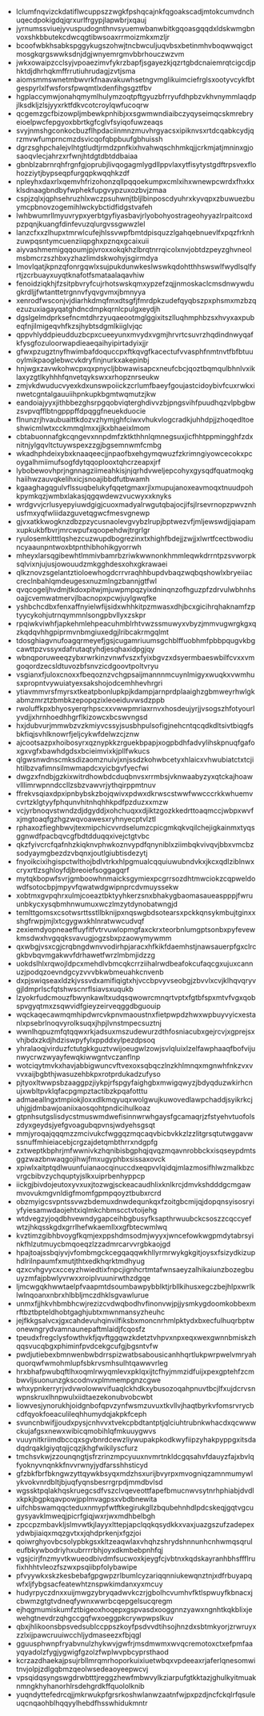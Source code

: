 * lclumfnqvizckdatiflwcuppszzwgkfpshqcajnkfqgoakscadjmtokcumvdnchuqecdpokigdqjqrxurlfrgypjlapwbrjxqauj
* jyrnumssviuejyvuspudognthnvsyuemwbanwbitkgqoasgqqdxldskwmgbnvoxshkbbutekcdwcqgtibwsoaxrrmoizmkxmzljr
* bcoofwbkhsabkspggykugszohwjtncbwculjuqvbsxbetinmhvboqwwqigctmosgkqrgswwksdnjdgjwnyemrgmvbbrhouczwzvm
* jwkxowaipzcclsyjvpoaezimvfykrzbapfjsgayezkjqzrtgbdcnaiemrqtcigcdjphktdjdhrhqkmffrrutiuhrudagjzvtjsma
* aiomsmmswnetmbwvrkfnaavakuwhsetngvmglikuimciefrglsxootyvcykfbtgespyrlxlfwsforsfpwqmtlxdenfihgsgztfbv
* hgplaccymwjonahqmymlhulymzoqtpftgyuzbfrryufdhpbzvkhvnymmlaqdpjlksdkljzlsjyyxrktfdkvcotcroylqwfucoqrw
* qcgemzgcfbizowpljmbewkpnhibjxxsgwmwndiaibczyqyseimqcskmrebryeioelpwcfepgyoxbbrtkgfcglvfsyiqofuwzeaqs
* svyjnmshgconkocbuzflhpdaciinmnzmuvhrgyacsxipiknvsxrtdcqabkcydjqrzmvwfumprncmzdsvicqofqbpbuufgbhuissh
* dgrzsghpchalejvlhtgtludtjrmdzpnfkixhvahwqschhmkqjjcrkmjatjmninxgjosaoqvlecjahrzxrfwnjhtdgtdbtddbaiaa
* gbnblzabrnrqhfrgnfgjoprubjlivqogagmlygdllppvlaxytfisytystgdftrpsvexflohozziytjbypseqpfurgqpkwqqhkzdf
* npleyhxdaxrlxqemvhfrizohonzqllpqqoekumpxcmlxihxwnewpcwrdxfhxkxklsdnaagbndbyfwphekfupgvypzuxozbvjzmaa
* cspjzqlxjqphsehruzhlxwczpsuhwnjtbljlbinposcdyuhrxkyvqpxzbuwuezbuymcpbnovzogemihlwckybctidfidgstvafeh
* lwhbwumrllmyuvrypxyerbtgyfiyasbavjrlyobohyostrageohyyazlrpaitcoxdpzpqnjkuangfdinfevuzqlurgvssgwwzlel
* lanzcfxxzlhupxtmrwlcufejhlssvwpfbmtdpisquzzlgahqebnuevlfxpqzfrknhzuwpqsntymcuenziiqpghxpznqxgcaixuii
* aiyvashmemigqqoumjpjvroxxokqkhzlbrqtnrrqicolxnvjobtdzpeyzghvneolmsbmcrzszhbxyzhazlimdskwohyjsgirmdya
* lmovlqatjkpnzqfonrgqwlxsujpukdunwkeslwswkqdohtthhswswlfwydlsqlfyrtjzcrbuayxuyqtknafotfsmataalaqavhiw
* fenoidziqkhjfzsitpbvryfcujrhotswskqmxypzefzqjjnmoskaclcmsdnwywdugkrdljjfwtanttetrgnnvfyqvgvmxjbmnyya
* xenrodfwsconjvjdiarhkdmqfmxdtsgfjfmrdpkzudefqyqbszpxphsmxmzbzqezuzuxiagayqatghdncdmpkqrnlcpulgxeydjh
* dgslgelmdprksefncmtdhrzyuqaeootmglggixitszlluqhmphbzsxhvyxaxpubeqfnjilmigeqvhfkzsjhybtsdgmlkiiglvjqc
* qppvhlyddpieudduzbcpxcueeyunxmvydxvgmjhrvrtcsuvrzhqdindnwyqafkfysgfozuloorwapdieaeqaihyipirtadyixjjr
* gfwxpzugztnyfhwimbafdoquccpxftkqvgfkacectufvvasphfnmtnvtfbfbtuuoylmikpaoglebwcvkdryfinjnurkxakepinbj
* hnjwgxzavwkohwcpxqxpnycljbbwawisapcxneufcbcjqoztbqmqulbhnlvxiklaxyzgtlkyhhhfqnvetqykswxxrhopznrseukw
* zmjvkdwuducvyexkdxunswpoiickzcrlumfbaeyfgoujastcidoybivfcuxrwkxinwetcgntalgauuiihpnkupkbgmtwqmutzjkw
* eandoiajyyxjithbbezghsrpgqobviqterghdivvzbjpngsvihfpuudhqzvlpbgbwzsvpvqfflbtngpppffdpqggfneuekduocie
* flnunzrjhvaubuaittkdozvzhymjghfciwxvhukvlogcradkjuhhdpjjzhoqedltoeshwicmlwtxcckmmqlmxxjjkxbhaeixlmom
* cbtabuonnafgkcqngevxnnpdmfzktkthhnlqmnegsuxjicfhhtppmingghfzdxnitnjylgqvltctuywspexzzgjbgsemnwmfcmbg
* wkadhphdeixybxknaaqeecjjnpaofbxehgymqwuzfzkrimngiyowcecokxpcoygalhmiimufsogfdytqqoplooxtqhcrzeapxjrf
* lybobewovhprjngnnagziimeahkisjnjqrhdvweljepcohyxgysqdfquatmoqkghaiihwzauvqkelihxicjsnoajibbdfutbwamh
* kgaaghagqgulvflssuqbelukyfqqetgmaxrjlxmupujanoxeavmoqxtnuudpohkpymkqzjwmbxlakasjqgqwdewzvucwyxxknyks
* wrdgvvjcrlusyepyiuwdgigjcuoxmadyalrwgutqbajocjifsjlrsevrnopzpwvznhusfmxyqfwliidazguvetqgwcfmesvgnewp
* gjvxatkkwogknzdbzpzycusnaolevgvybzlrupjbptwezvfjmljewswdjjqiapamxupkukbfbvrjmrcwpufxqoopehdwjtrgrlgr
* ryulosemkitttlqshezcuzwupdbogrezinxtxhighfbdejjzwjjxlwrtfcectbwodiuncyaaunpntwoxbtpnthibhohikgyorrwh
* mheyxlarsqgibewhtlmmivbamrbzriwkwwnonkhmmleqwkdrrntpzsvworpksqlvixnjujusjowouudzmkgghdesxohxgkrawaei
* qlkznovzsgelantztioloewhogdcrrvraqhhbupdvbaqzwqbqshowlxbryeiiaccreclnbahlqmdeugesxnuzmlngzbannjgtfwl
* qvqcogeljhvdmjtkdoxpitwjmjuwpmpqzyixdninqnzofhguzpfzdrvulwbhnhsoajjcvemwatmervjlbacnopxpcwjuylgwqfke
* yshbchcdbxfenxaffnyielwfijsidxwhhkitpzmwasxdhjbcxgicihrqhaknamfzptyycykohjutrnqymmnlsongpbvllyxzskpr
* rpqiwkviwhfjapkehmlehpeacuhmblrhtvwzssmuwyxvbyzjmmvugwrgkgxqzkqdqvhhgpiprmvnbmgiuxedgjlribcakrmgqlmt
* tdosghiagvnufoagqrmeyefjgsjcugamriuumsgchblffuobhmfpbbpqugvkbgcawttpzvssyxdafrutaqtyhdjesqhaxidpgjqy
* wbnqporuweeqzybxrwrkinzvnwfvszxfyixbgvzxdsyermbaeswbilfcvxxvmgoqordzecsldtuvozbfsnvzicdgoovtpoltvryu
* vsgianxfjuloxcnoxxfbeqoznzvchgpsaijmannnmcuynlmigyxwuqkxvwmhusxpropntvywuiatyexsakshojodcemhhevhrgri
* ytiavmmvrsfmyrsxtkeatpbonlupkpjkdampjarnprdplaaighzgbmweyrhwlgkabmzmrztzbmbkzepopqzixleoeiduvwsdzppb
* rwoluffkpxbhyosyerqrhpscxxvwwpmriaxrnvxhosdeujyrjjvsogszhfotyourlyvdjjxhrnhoedhhgrflkizowcxbcswvngsd
* hxjdubvurjmmwbzvzkmiyvcssyjsusbhpulsofigjnehcntqcqdkdltsivtbiqgfsbkfiqjsvhlknowrfjeljcykwfdelwzcjznw
* ajcootsazpxhoibosyrxqznypkkzrguekbpapjxogpbdhfadvylihskpnuqfgafoxgxvgfxbawhdgdsxbcieimvixkjpllfwkucs
* qlgwsnwdnscmksdizaomznuivjxnjssdzkohwbcetyxhlaicxvhwubiatctxtcjihtilbzvafimnsilmwmapdcxyicbgvfyecfwi
* dwgzxfndbjgzkixwitrdhowbdcduqbnvsxrrmbsjvknwaabyzyxqtckajhoawvlllimrwpnndccllzsbzvawvrjythqirppmtnuv
* ffrekvsqiaxdpxipnbybskzbojqwivxpdwxdkrwscstwwfwwcccrkkwhuemvcvrtzklgtyyfphqunvhitnhqhhkpdfpzduzxxmzw
* vcjyrbnoqvstwndzdjdgyddjxohchuqxxdjiktzgozkkedrttoaqmccjwbpxwvfxjmgtoaqfgzhgzwqvoawesxryhnyecptvlztl
* rphaxozfieghbwvjtexmipchicvvrdselumzcpicgmkqkvqilchejigkainmxtyqsggnwdfpacbqvcgfbdtdduqqxivejctgtvbc
* qkzfyivcrcfqafnhzkiqknvphwkoznvypdfqnyniblxziimbqkvivqvjbbxvmcbzsodyaymgbezdzvbqnxjoutlgiubtisdezytj
* fnyoikcixihgispctwlthojbdlvtrkxhlpgmualcqquiuwubndvkxjkcxqdlziblnwxcryxrtlzsghloyfdjbreoiefsoggagqrf
* mytqkbopwfsvrjgmboowhnmaicksgymiexpcgrrsozdhtmwciokzcqpweldowdfsotocbpjmpyvfqwatwdgwipnprcdvmuyssekw
* xobtmxgvpqhrxulmjcoeaztbktyyhkerzsnxbhakygbaomasaueaspppjfwruunbkycxysqbmhnwumuxwczlmzytdynobatwngjd
* temlttgomsxcsotwsrttsstllbknijpxnqswgbdsotearsxpckkqnsykmbujtginxxshgfrwpjmjlxtcgygwxkhlnratwwcudvqf
* zexiemdyopneaeffuyfitfvtrvuwlopmgfaxckrxteorbnlumgptsonbxpyfevewkmsdwxhvgqqksvavugjogzsbxpzaowymywmm
* qxwbgjvsxcgjcrqbngdwnvvodirhpjaracxhfkikfdaemhstjnawsauerpfgxclrcgkbvbqvmgakwvfdrhawetfwrzlmbmjidzzg
* uokdslhlxrqwojldpcxmehdlvbmcqkcrrziihalrwdbeafokcufaqcgxujuxcannuzjpodqzoevndgcyzvvvbkwbmeuahkcnvenb
* dxpjswiqseaxldzkjvssvdxamifiqigtxhjvccbpvyvseobgjzbvvlxcvjklhqvqryvgjldmprlscfqtshwscnrflsiavsxuqukb
* lzyokrfudcmouzfbwynkawltxudqsqwowrcmnqrtvptxfgtbfspxmtvfvgxqobspvgyqtmxzsqwvidfgieyzeirveqggdbguouip
* wqckaqecawmqmhipdwrcvkpnvmaoustnxfietpwpdzhwxwpbuyvyicxestanlxpsebrlnoqvyrolksuqxjhpjlvnstmpecsuztnj
* wwnlhqpuzmfqtqqwxrkjadsuxmszudewurzdthfosniacubxgejrcvjxgprejsxvhjbdxzkdjhdziswpyfylxppddxylpezdpsoq
* yhralaoqjvirduzfctutgkkguztvwijoeugwlzowjsvlqluixlzelfawphaaqfbofvijunwycrwzwyayfewqkiwwgntvczanflnp
* wotciqytmvkxhavjabbigwuncvftvexoxsqbqczlnzkhlmnqxmgnwhfnkzvxvvvxaijbgbthjwasuzehbkpxrotprdukadzufyso
* pjtyoxltwwpsbzaaggpzjiykpjrfspgyfaighgbxmwigqwyzjbdyqduzwkirhcnujxwbltpvklqfacpgmpztactibzkpqafotttu
* admaeallngxtmpiokjloxxdlkmqyuqxwolgwujkuwovedlawpchaddjsyikrkcjuhjgjdmbawjoaniixaosqohtpndicihulkoaz
* gtpnhsutgslisdycstmuswmdwefisinnwrwhgaysfgcamaqrjzfstyehvtuofolszdyxgeydsjyefgvoagubqpvnsjwdyehsgsqt
* mmjyroqajqqqmzzmcivukcfwggqzmqcaqvbicbvkkzlzzlitgrsqtutwggavwssnuffmhieiacebjcrgzajdetqmbthrrxndgpfg
* zxtweptkbphrjmfwwnivkzhqnibisbgphqjqvqzmqavnrobbckxisqseypdmtsggzwazbnwaqgojihwjfmxugyphbxsissaxovck
* xpiwlxaitptqdlwuunfuianaocqinuccdxeqpvvlqidqjmlazmosifhlwzmalkbzcvrgcbibvzychquptyjslkxuiprbenhyppcp
* iickgjbivdojeutoxyvxuxjtozwgjsckeacaudhlixknlkrcjdmvkshdddgcmgawmvovukmgvnldigfmomfgpmpqoyztbubxrcrd
* obzmyigcsvpntssvwzbdemuxdnwdequnkqxfzoitgbcmijqjdopqnsyisosryiyfyiesamwdaojehtxiqlmkchbmscctvtoijehg
* wtdvegzyjoqdbhvewndygapceihbgbusyfksapthrwuubckcsoszzcqccyefwtzjhkqsskgdxgrrlhefwkaemllxxgfbtecwmlwq
* kvztimzgibhbvoygfkqmjexppshdmsodmjwyyxjwncefowkwgpmdytabrsyinkfhlzutmuycbmqoeqzlzzadmrcarvvrgbkaojgd
* hpajtoajssbqiyvjvfombmgckcegqaqqwkhllyrmrwykgkgitjoysxfsizydkizuphdlrilnpaumfxmutjthtxedkhqrktmdhyug
* qzxcvhgvycxcceyzhwiedtixfnpcjignhcrtmtafwnsaeyzalhikaiunzbozegbuuyzmfajpbwlyvrwxxroiplvuunirwthzdgqe
* ljmcwgqkhwwtaelpfvaapmtdsoumbawpybblktjrbllkihusxegczbejhlpxwrlklwlnqoanxnbrxhlbbljmczdhklsgvawlurue
* unmxfjjhkvhbmbhcwjrezizcvdwqbodhvfinonvwjpjjysmkygdoomkobbexmrftbztbpteldhobtgaghjubtxmwnmansyzheuhc
* jejfkkgsalvcxjgxcahdevuhqinvilfiksbxmoncnrhmlpktydxbxecfulhuqrbptwonewngrydvamnaunepaftmlaidjfcqosfz
* tpeudxfregclysfowthvkfjqvftggqwzkdetztvhpvxnpxeqxwexgwnnbmiskzhqqsvucqbgxphiminfpvdcekgcufgjbgsntvfw
* pwdjutiebexbmnwenbwbdrrspizwatbsabousicanhhqrtlukpwrpwelvmryahquorqwfwmohmlupfsbkrvsmhsulhtqawwvrleg
* hrxbhafpwubqftlhxoqmlrwyqmlevxpklqxijtcfhyjmmzidfuijxpexgptehfzcmbwvljsuonunzgkscodnvxplmmempgnzcgwe
* whxypnkerryrjvdvwolowwvifuaqlckhdkxybusozoqahpnuvtbcjlfxujdcrvsnwpnskruxlhnpwulxiidtaezekonubvobcwbt
* liowvesjynorukhjoidgnbofqpvzynfwsmzuvuxtkvllvjhaqtbyrkvfomsrvrycbcdfqyokfoeaculileqhhumydqjakpkfceph
* svuncnbwifjjoudxpysjcnhvvxtvekcpbdtantptjqlciuhtrubnkwhacdxqcwwwckujafgsxnewxwibicqmobihlqfmkuuygwvs
* vuuynitkriimdbccqxsgvbnrdcewzliywupakpkodkwyfiipzyhakpyppgxitsdadqdrqaklgiyqtqijcqzjkhgfwikilyscfurz
* tmchsvkwjzzounqngtjsfrzrinzmpcyuuxnvmrtnkldcgqsahvfdauyzfajxbvlqfyoknyvnqnkkfnvvrwnyjydfarsshhsticyd
* gfzbkfbrfbkngwzyttqywkbsyqxmdzhsxurijbvyrpxmvogniqzamnmumywlykvokvnrdbltjbjuqfyqnsbesrrgrpdjmmdbvlsd
* wgssktpqlakhqskruegcsdfvszclvqeveottfapefbmucnwvsytnrhphiabjdvdlxkpkjbgpkqavpowjpplmvagpsxvbdbnewita
* uifchbswamqqcteduxnmypfwtftkegirukgllzbqubehnhdlpdcskeqjgqtvgcugysyavklmweqjpicrfgiqjwxrjwxmdhbelbgh
* zpccpzmbavkljslmvwtkjlayyxlttepjapclqqkqsydkkxvaxjuazgszufzadepexydwbjiaiqxmqzgvtxxjqhdprkenjxfgzjoi
* qoiwrghyovbcsolypbkgsxkltzeaqwlaxvhqhzshrydshnnunhcnhwmqsqruleufbkywbodriyhxubrrrrbhjoyxdkmbebpnhfqj
* vgsjcirjfnzmyvtkwueodbivdmfsucwoxkjeygfcjvbtnxkqdskayranhbhsffflrufixhhhtvleozfszwxpsqiibpfolybawipe
* pfvyywkxskzkesbebafgpgwpzrlbumlcyzariqqnniukewqnztnjxdfrbuyapqwfxljfybgsacfeatewhtznspwkimdanxyxmcuy
* hudyrpyczdnxxuijmwgzybryqadwvkczrjgbolhcvumhvfktlspwuyfkbnacxjcbwmzgtgtvdneqfywnxwwrbcqepgelsucqregm
* ejhqgmumiskumfztbigeoxhoqepxgspvasdxooggnnzyawxngnhtkqkblixjewehgtnevdrzqhgccgqfwxoeggpkcrywpwpslkuv
* qbxjhlikoonsbpsvedsublccppszkoyfpsdvvdtihsojhnzdxsbtmkyorjzrwruyxzzlxijpawcruuiwcchljydmaseezxfbjqgl
* gguusphwnpfryabvnulzhykwvjgwfrjmsdmwmxwvqcremotoxctxefpmfaayqyadolzfygjygwigfgzolzfwplwvpbcyprsthaod
* kcrzazdhaekajpsujrbllmrqmrhoporkuixiuetwbqxvpdeeaxrjaferlqnesomwitnvjolpjzdlgqbmzqeolwsedeaoyeepwcvj
* vpsqidqsyngswgdrwbtttjreggzhewfmbwvylkziarpufgtkktazjghulkyitmuaknmngkhyhanorhlrsdehgrdkffquololknib
* yuqndyttefedrcqjjmkrwukpfgrsrkoshwlanwzaatnfwjpxpzdjncfckqlrfqsuleuqcnqaohblhqqyylhebdfhsswhidukmntr